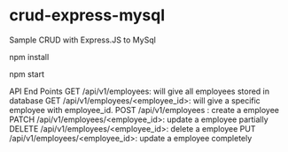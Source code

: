 # crud-express-mysql
Sample CRUD with Express.JS to MySql

npm install

npm start

API End Points
GET /api/v1/employees: will give all employees stored in database
GET /api/v1/employees/<employee_id>: will give a specific employee with employee_id.
POST /api/v1/employees : create a employee
PATCH /api/v1/employees/<employee_id>: update a employee partially
DELETE /api/v1/employees/<employee_id>: delete a employee
PUT /api/v1/employees/<employee_id>: update a employee completely


